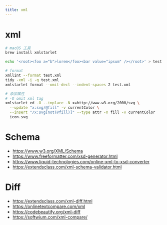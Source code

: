 ```yaml
---
title: xml
---
```


# xml

```bash
# macOS 工具
brew install xmlstarlet

echo '<root><foo a="b">lorem</foo><bar value="ipsum" /></root>' > test.xml

# format
xmllint --format test.xml
tidy -xml -i -q test.xml
xmlstarlet format --omit-decl --indent-spaces 2 test.xml

# 添加属性
# -O omit xml tag
xmlstarlet ed -O --inplace -N x=http://www.w3.org/2000/svg \
  --update "x:svg/@fill" -v currentColor \
  --insert "/x:svg[not(@fill)]" --type attr -n fill -v currentColor
  icon.svg
```

# Schema
- https://www.w3.org/XML/Schema
- https://www.freeformatter.com/xsd-generator.html
- https://www.liquid-technologies.com/online-xml-to-xsd-converter
- https://extendsclass.com/xml-schema-validator.html

# Diff
- https://extendsclass.com/xml-diff.html
- https://onlinetextcompare.com/xml
- https://codebeautify.org/xml-diff
- https://softwium.com/xml-compare/
